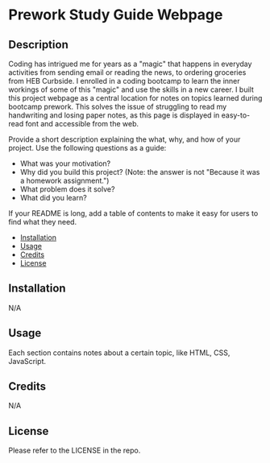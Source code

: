 # Prework Study Guide Webpage

## Description
Coding has intrigued me for years as a "magic" that happens in everyday activities from sending email or reading the news,  to ordering groceries from HEB Curbside. I enrolled in a coding bootcamp to learn the inner workings of some of this "magic" and use the skills in a new career.  I built this project webpage as a central location for notes on topics learned during bootcamp prework. This solves the issue of struggling to read my handwriting and losing paper notes, as this page is displayed in easy-to-read font and accessible from the web. 

Provide a short description explaining the what, why, and how of your project. Use the following questions as a guide:

- What was your motivation?
- Why did you build this project? (Note: the answer is not "Because it was a homework assignment.")
- What problem does it solve?
- What did you learn?


If your README is long, add a table of contents to make it easy for users to find what they need.

- [Installation](#installation)
- [Usage](#usage)
- [Credits](#credits)
- [License](#license)

## Installation
N/A


## Usage
Each section contains notes about a certain topic, like HTML, CSS, JavaScript.


## Credits
N/A


## License
Please refer to the LICENSE in the repo.
